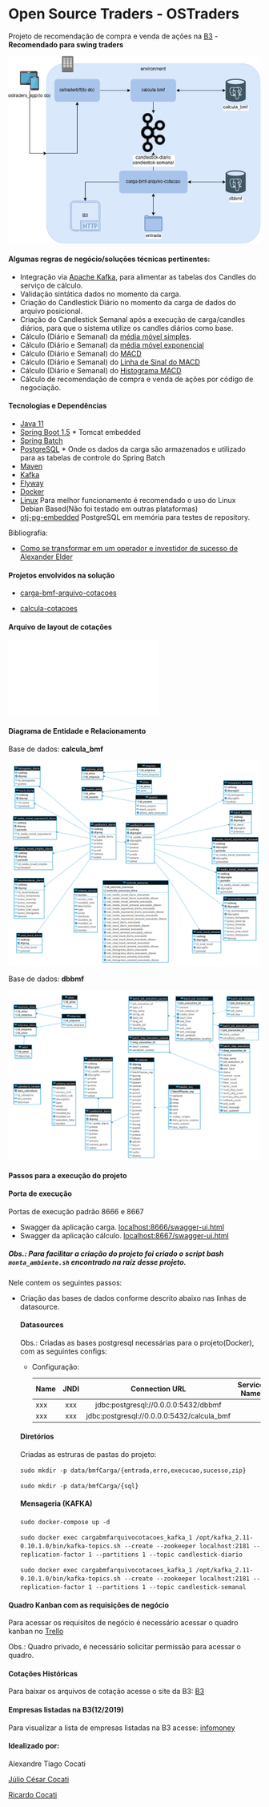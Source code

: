 # Open Source Traders - OSTraders
Projeto de recomendação de compra e venda de ações na [B3](http://www.b3.com.br/pt_br/) - **Recomendado para swing traders**

![](./images/osTradersFlow.png?raw=true)

#### Algumas regras de negócio/soluções técnicas pertinentes:
* Integração via [Apache Kafka](https://kafka.apache.org/), para alimentar as tabelas dos Candles do serviço de cálculo.
* Validação sintática dados no momento da carga.
* Criação do Candlestick Diário no momento da carga de dados do arquivo posicional.
* Criação do Candlestick Semanal após a execução de carga/candles diários, para que o sistema utilize os candles diários como base.
* Cálculo (Diário e Semanal) da [média móvel simples](https://pt.wikipedia.org/wiki/M%C3%A9dia_m%C3%B3vel).
* Cálculo (Diário e Semanal) da [média móvel exponencial](https://pt.wikipedia.org/wiki/M%C3%A9dia_m%C3%B3vel)
* Cálculo (Diário e Semanal) do [MACD](https://pt.wikipedia.org/wiki/MACD)
* Cálculo (Diário e Semanal) do [Linha de Sinal do MACD](https://www.bussoladoinvestidor.com.br/macd-convergencia-divergencia/)
* Cálculo (Diário e Semanal) do [Histograma MACD](https://www.tradergrafico.com.br/www/newsletter/?Data=31/12/2007)
* Cálculo de recomendação de compra e venda de ações por código de negociação.


#### Tecnologias e Dependências

* [Java 11](https://www.azul.com/downloads/zulu-community/?&architecture=x86-64-bit&package=jdk)
* [Spring Boot 1.5](https://projects.spring.io/spring-boot/) * Tomcat embedded
* [Spring Batch](https://projects.spring.io/spring-batch/)
* [PostgreSQL](https://www.postgresql.org/) * Onde os dados da carga são armazenados e 
utilizado para as tabelas de controle do Spring Batch
* [Maven](https://maven.apache.org/)
* [Kafka](https://kafka.apache.org/)
* [Flyway](https://flywaydb.org/)
* [Docker](https://docs.docker.com/)
* [Linux](https://www.linux.org/) Para melhor funcionamento é recomendado o uso do Linux Debian Based(Não foi testado em outras plataformas)
* [otj-pg-embedded](https://github.com/opentable/otj-pg-embedded) PostgreSQL em memória para testes de repository.

Bibliografia:
* [Como se transformar em um operador e investidor de sucesso de Alexander Elder](https://www.amazon.com.br/Como-transformar-operador-investidor-sucesso/dp/8550801097)

#### Projetos envolvidos na solução

* [carga-bmf-arquivo-cotacoes](https://github.com/ostraders/carga-bmf-arquivo-cotacoes)

* [calcula-cotacoes](https://github.com/ostraders/calcula-cotacoes)

#### Arquivo de layout de cotações

![Layout_BDIN_20110708.pdf](./files/Layout_BDIN_20110708.pdf)


#### Diagrama de Entidade e Relacionamento

Base de dados: **calcula_bmf**

![](./images/diagramaERCalcula.png?raw=true)

Base de dados: **dbbmf**

![](./images/diagramaERCarga.png?raw=true)


#### Passos para a execução do projeto

#### Porta de execução
Portas de execução padrão 8666 e 8667 

* Swagger da aplicação carga. [localhost:8666/swagger-ui.html](localhost:8666/swagger-ui.html)
* Swagger da aplicação cálculo. [localhost:8667/swagger-ui.html](localhost:8667/swagger-ui.html)


##### Obs.: Para facilitar a criação do projeto foi criado o script bash `monta_ambiente.sh` encontrado na raíz desse projeto.

Nele contem os seguintes passos: 

* Criação das bases de dados conforme descrito abaixo nas linhas de datasource.

    #### Datasources
    
    Obs.: Criadas as bases postgresql necessárias para o projeto(Docker), com as seguintes configs:
    
    * Configuração:
    
        | Name         | JNDI       | Connection URL                                            | Service Name 			| User 			 | Pass 		    |
        | -------      |:----:      |:-------------:                                            |:-------------:		|:---------- |:---------:   |
        | xxx          | xxx        |jdbc:postgresql://0.0.0.0:5432/dbbmf                       |                   | dbbmf      | dbbmf        |
        | xxx          | xxx        |jdbc:postgresql://0.0.0.0:5432/calcula_bmf                 |                   | dbbmf      | dbbmf        |
    
    #### Diretórios
    
    Criadas as estruras de pastas do projeto:
    
    `sudo mkdir -p data/bmfCarga/{entrada,erro,execucao,sucesso,zip}`
    
    `sudo mkdir -p data/bmfCarga/{sql}`
    
    #### Mensageria (KAFKA)
    
    `sudo docker-compose up -d`
    
    `sudo docker exec cargabmfarquivocotacoes_kafka_1 /opt/kafka_2.11-0.10.1.0/bin/kafka-topics.sh --create --zookeeper localhost:2181 --replication-factor 1 --partitions 1 --topic candlestick-diario`
    
    `sudo docker exec cargabmfarquivocotacoes_kafka_1 /opt/kafka_2.11-0.10.1.0/bin/kafka-topics.sh --create --zookeeper localhost:2181 --replication-factor 1 --partitions 1 --topic candlestick-semanal`

#### Quadro Kanban com as requisições de negócio
Para acessar os requisitos de negócio é necessário acessar o quadro kanban no [Trello](https://trello.com/b/BQKBD0mj/projeto-b3-an%C3%A1lise-a%C3%A7%C3%A3o)

Obs.: Quadro privado, é necessário solicitar permissão para acessar o quadro.

#### Cotações Históricas

Para baixar os arquivos de cotação acesse o site da B3: [B3](http://www.b3.com.br/pt_br/market-data-e-indices/servicos-de-dados/market-data/historico/mercado-a-vista/series-historicas/)

#### Empresas listadas na B3(12/2019)
Para visualizar a lista de empresas listadas na B3 acesse: [infomoney](https://www.infomoney.com.br/cotacoes/empresas-b3/)

#### Idealizado por:

Alexandre Tiago Cocati

[Júlio César Cocati](https://www.linkedin.com/in/juliococati/)

[Ricardo Cocati](https://www.linkedin.com/in/ricardococati/)

